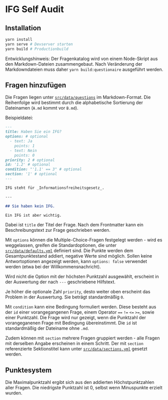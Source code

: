 # IFG Self Audit

## Installation

```bash
yarn install
yarn serve # Devserver starten
yarn build # Productionbuild
```

Entwicklungshinweis: Der Fragenkatalog wird von einem Node-Skript aus den Markdown-Dateien zusammengebaut. Nach Veränderung der Markdowndateien muss daher `yarn build:questionaire` ausgeführt werden.

## Fragen hinzufügen

Die Fragen liegen unter [`src/data/questions`](https://github.com/okfde/ifg-self-audit/tree/master/src/data/questions) im Markdown-Format. Die Reihenfolge wird bestimmt durch die alphabetische Sortierung der Dateinamen (`A.md` kommt vor `B.md`).

Beispieldatei:

```markdown
---
title: Haben Sie ein IFG?
options: # optional
  - text: Ja
    points: 1
  - text: Nein
    points: 0
priority: 2 # optional
id: '1.2' # optional
condition: "'1.1' == 3" # optional
section: '1' # optional
---

IFG steht für _Informationsfreiheitsgesetz_.

---

## Sie haben kein IFG.

Ein IFG ist aber wichtig.
```

Dabei ist `title` der Titel der Frage. Nach dem Frontmatter kann ein Beschreibungstext zur Frage geschrieben werden.

Mit `options` können die Multiple-Choice-Fragen festgelegt werden - wird es weggelassen, greifen die Standardoptionen, die unter [`src/data/defaults.yml`](https://github.com/okfde/ifg-self-audit/blob/master/src/data/defaults.yml) definiert sind. Die Punkte werden dem Gesamtpunktestand addiert, negative Werte sind möglich. Sollen keine Antwortoptionen angezeigt werden, kann `options: false` verwendet werden (etwa bei der Willkommensnachricht).

Wird nicht die Option mit der höchsten Punktzahl ausgewählt, erscheint in der Auswertung der nach `---` geschriebene Hilfstext.

Je höher die optionale Zahl `priority`, desto weiter oben erscheint das Problem in der Auswertung. Sie beträgt standardmäßig `0`.

Mit `condition` kann eine Bedingung formuliert werden. Diese besteht aus der `id` einer vorangegangenen Frage, einem Operator `==` `!=` `<=` `>=`, sowie einer Punktzahl. Die Frage wird nur gezeigt, wenn die Punktzahl der vorangeganenen Frage mit Bedingung übereinstimmt. Die `id` ist standardmäßig der Dateiname ohne `.md`.

Zudem können mit `section` mehrere Fragen gruppiert werden - alle Fragen mit derselben Angabe erscheinen in einem Schritt. Der mit `section` referenzierte Sektionstitel kann unter [`src/data/sections.yml`](https://github.com/okfde/ifg-self-audit/blob/master/src/data/sections.yml) gesetzt werden.

## Punktesystem

Die Maximalpunktzahl ergibt sich aus den addierten Höchstpunktzahlen aller Fragen. Die niedrigste Punktzahl ist 0, selbst wenn Minuspunkte erzielt wurden.
